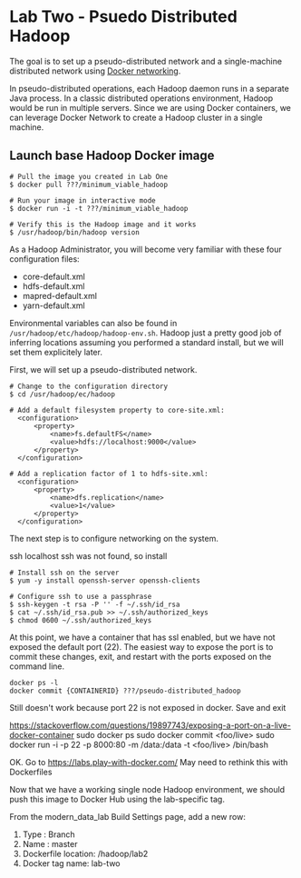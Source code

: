 # Lab Two - Psuedo Distributed Hadoop


The goal is to set up a pseudo-distributed network and a single-machine distributed network using [Docker networking](https://docs.docker.com/network/network-tutorial-standalone/ "Docker networking").

In pseudo-distributed operations, each Hadoop daemon runs in a separate Java process. In a classic distributed operations environment, Hadoop would be run in multiple servers. Since we are using Docker containers, we can leverage Docker Network to create a Hadoop cluster in a single machine.

## Launch base Hadoop Docker image
```
# Pull the image you created in Lab One
$ docker pull ???/minimum_viable_hadoop

# Run your image in interactive mode
$ docker run -i -t ???/minimum_viable_hadoop

# Verify this is the Hadoop image and it works
$ /usr/hadoop/bin/hadoop version
```

As a Hadoop Administrator, you will become very familiar with these four configuration files:
* core-default.xml
* hdfs-default.xml
* mapred-default.xml
* yarn-default.xml

Environmental variables can also be found in `/usr/hadoop/etc/hadoop/hadoop-env.sh`. Hadoop just a pretty good job of inferring locations assuming you performed a standard install, but we will set them explicitely later.

First, we will set up a pseudo-distributed network.
```
# Change to the configuration directory
$ cd /usr/hadoop/ec/hadoop

# Add a default filesystem property to core-site.xml:
  <configuration>
      <property>
          <name>fs.defaultFS</name>
          <value>hdfs://localhost:9000</value>
      </property>
  </configuration>

# Add a replication factor of 1 to hdfs-site.xml:
  <configuration>
      <property>
          <name>dfs.replication</name>
          <value>1</value>
      </property>
  </configuration>
```

The next step is to configure networking on the system.

ssh localhost
ssh was not found, so install
```
# Install ssh on the server
$ yum -y install openssh-server openssh-clients

# Configure ssh to use a passphrase
$ ssh-keygen -t rsa -P '' -f ~/.ssh/id_rsa
$ cat ~/.ssh/id_rsa.pub >> ~/.ssh/authorized_keys
$ chmod 0600 ~/.ssh/authorized_keys
```

At this point, we have a container that has ssl enabled, but we have not exposed the default port (22). The easiest way to expose the port is to commit these changes, exit, and restart with the ports exposed on the command line.

```
docker ps -l
docker commit {CONTAINERID} ???/pseudo-distributed_hadoop

```

Still doesn't work because port 22 is not exposed in docker. Save and exit

https://stackoverflow.com/questions/19897743/exposing-a-port-on-a-live-docker-container
sudo docker ps
sudo docker commit <containerid> <foo/live>
sudo docker run -i -p 22 -p 8000:80 -m /data:/data -t <foo/live> /bin/bash


OK. Go to https://labs.play-with-docker.com/
May need to rethink this with Dockerfiles


Now that we have a working single node Hadoop environment, we should push this image to Docker Hub using the lab-specific tag.

From the modern_data_lab Build Settings page, add a new row:
1. Type : Branch
2. Name : master
3. Dockerfile location: /hadoop/lab2
4. Docker tag name: lab-two
